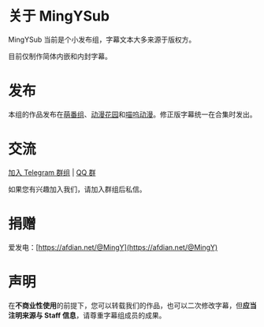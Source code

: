 # 关于 MingYSub

MingYSub 当前是个小发布组，字幕文本大多来源于版权方。

目前仅制作简体内嵌和内封字幕。

# 发布

本组的作品发布在[萌番组](https://bangumi.moe/tag/61be18a62525b00007a3d27b)、[动漫花园](https://share.dmhy.org/)和[喵呜动漫](https://meows.com.cn/)。修正版字幕统一在合集时发出。

# 交流

[加入 Telegram 群组](https://t.me/MingYSub) | [QQ 群](https://jq.qq.com/?_wv=1027&k=BuzCKtUr)

如果您有兴趣加入我们，请加入群组后私信。

# 捐赠

爱发电：[https://afdian.net/@MingY](https://afdian.net/@MingY)

# 声明

在**不商业性使用**的前提下，您可以转载我们的作品，也可以二次修改字幕，但**应当注明来源与 Staff 信息**，请尊重字幕组成员的成果。
